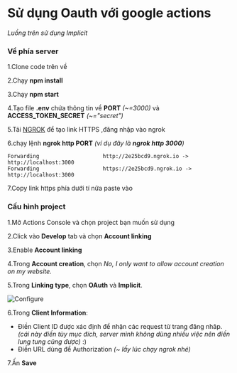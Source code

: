 # Sử dụng Oauth với google actions
*Luồng trên sử dụng Implicit*
### **Về phía server**
1.Clone code trên về

2.Chạy **npm install**

3.Chạy **npm start**

4.Tạo file **.env** chứa thông tin về **PORT** *(~=3000)* và **ACCESS_TOKEN_SECRET** *(~="secret")*

5.Tải [NGROK](https://ngrok.com/download) để tạo link HTTPS ,đăng nhập vào ngrok

6.chạy lệnh **ngrok http PORT** *(ví dụ đây là **ngrok http 3000**)*

    Forwarding                    http://2e25bcd9.ngrok.io -> http://localhost:3000
    Forwarding                    https://2e25bcd9.ngrok.io -> http://localhost:3000

7.Copy link https phía dưới tí nữa paste vào 

### **Cấu hình project**
1.Mở Actions Console và chọn project bạn muốn sử dụng

2.Click vào **Develop** tab và chọn **Account linking**

3.Enable **Account linking**

4.Trong **Account creation**, chọn *No, I only want to allow account creation on my website.*

5.Trong **Linking type**, chọn **OAuth** và **Implicit**.

![Configure](https://developers.google.com/assistant/identity/images/configure_oauth_implicit.png)

6.Trong **Client Information**:
  * Điền Client ID được xác định để nhận các request từ trang đăng nhâp.*(cái này điền tùy mục đích, server mình không dùng nhiều việc nên điền lung tung cũng được)* :)
  * Điền URL dùng để Authorization *(~ lấy lúc chạy ngrok nhé)*

7.Ấn **Save**

